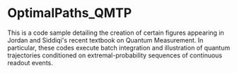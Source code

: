 # OptimalPaths_QMTP
This is a code sample detailing the creation of certain figures appearing in Jordan and Siddiqi's recent textbook on Quantum Measurement. In particular, these codes execute batch integration and illustration of quantum trajectories conditioned on extremal-probability sequences of continuous readout events.
